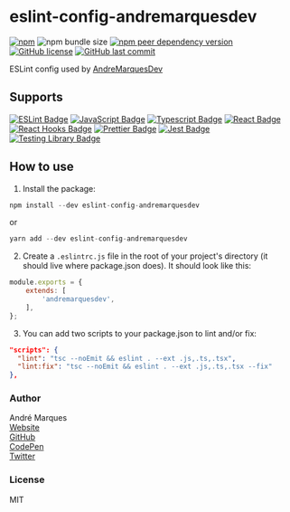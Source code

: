 # eslint-config-andremarquesdev

[![npm](https://img.shields.io/npm/v/eslint-config-andremarquesdev)](https://www.npmjs.com/package/eslint-config-andremarquesdev)
![npm bundle size](https://img.shields.io/bundlephobia/minzip/eslint-config-andremarquesdev)
[![npm peer dependency version](https://img.shields.io/npm/dependency-version/eslint-config-andremarquesdev/peer/eslint)](https://eslint.org/)
[![GitHub license](https://img.shields.io/github/license/AndreMarquesDev/eslint-config-andremarquesdev)](https://github.com/AndreMarquesDev/eslint-config-andremarquesdev/blob/master/LICENSE)
[![GitHub last commit](https://img.shields.io/github/last-commit/AndreMarquesDev/eslint-config-andremarquesdev)](https://github.com/AndreMarquesDev/eslint-config-andremarquesdev)

ESLint config used by [AndreMarquesDev](https://github.com/AndreMarquesDev)

## Supports

<a href="https://eslint.org/" target="_blank">![ESLint Badge](https://img.shields.io/badge/ESLint_V8-4B3263?style=for-the-badge&logo=eslint&logoColor=white)</a>
<a href="https://developer.mozilla.org/en-US/docs/Web/JavaScript" target="_blank">![JavaScript Badge](https://img.shields.io/badge/JavaScript-F7DF1E?style=for-the-badge&logo=javascript&logoColor=black)</a>
<a href="https://www.typescriptlang.org/" target="_blank">![Typescript Badge](https://img.shields.io/badge/TypeScript-007ACC?style=for-the-badge&logo=typescript&logoColor=white)</a>
<a href="https://reactjs.org" target="_blank">![React Badge](https://img.shields.io/badge/React-20232A?style=for-the-badge&logo=react&logoColor=61DAFB)</a>
<a href="https://reactjs.org/docs/hooks-intro.html" target="_blank">![React Hooks Badge](https://img.shields.io/badge/React_Hooks-20232A?style=for-the-badge&logo=react&logoColor=61DAFB)</a>
<a href="https://prettier.io/" target="_blank">![Prettier Badge](https://img.shields.io/badge/Prettier-1B2B34?style=for-the-badge&logo=prettier&logoColor=61DAFB)</a>
<a href="https://jestjs.io/" target="_blank">![Jest Badge](https://img.shields.io/badge/-jest-%23C21325?style=for-the-badge&logo=jest&logoColor=white)</a>
<a href="https://testing-library.com/" target="_blank">![Testing Library Badge](https://img.shields.io/badge/-TestingLibrary-%23E33332?style=for-the-badge&logo=testing-library&logoColor=white)</a>

## How to use

1. Install the package:

```js
npm install --dev eslint-config-andremarquesdev
```

or

```js
yarn add --dev eslint-config-andremarquesdev
```

2. Create a `.eslintrc.js` file in the root of your project's directory (it should live where package.json does). It should look like this:

```js
module.exports = {
    extends: [
        'andremarquesdev',
    ],
};
```

3. You can add two scripts to your package.json to lint and/or fix:

```json
"scripts": {
  "lint": "tsc --noEmit && eslint . --ext .js,.ts,.tsx",
  "lint:fix": "tsc --noEmit && eslint . --ext .js,.ts,.tsx --fix"
},
```

### Author

André Marques  
[Website](https://andremarquesdev.com)  
[GitHub](https://github.com/AndreMarquesDev)  
[CodePen](https://codepen.io/AndreMarquesDev)  
[Twitter](https://twitter.com/axxyJS)  

### License

MIT
